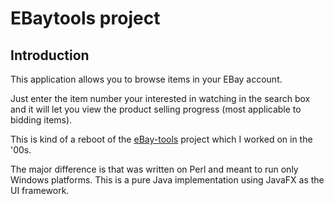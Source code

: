 # EBaytools project


## Introduction
This application allows you to browse items in your EBay account.

Just enter the item number your interested in watching in the search box and it will let you view the product selling progress (most applicable to bidding items).



This is kind of a reboot of the [eBay-tools](https://sourceforge.net/projects/ebaytools/) project which I worked on in the '00s.

The major difference is that was written on Perl and meant to run only Windows platforms.  This is a pure Java implementation using JavaFX as the UI framework.

